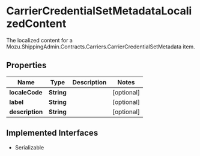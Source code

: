 

# CarrierCredentialSetMetadataLocalizedContent

The localized content for a Mozu.ShippingAdmin.Contracts.Carriers.CarrierCredentialSetMetadata item.

## Properties

| Name | Type | Description | Notes |
|------------ | ------------- | ------------- | -------------|
|**localeCode** | **String** |  |  [optional] |
|**label** | **String** |  |  [optional] |
|**description** | **String** |  |  [optional] |


## Implemented Interfaces

* Serializable


